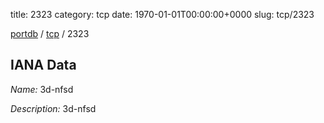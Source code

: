 title: 2323
category: tcp
date: 1970-01-01T00:00:00+0000
slug: tcp/2323

[portdb](/) / [tcp](/category/tcp.html) / 2323


## IANA Data

_Name:_ 3d-nfsd

_Description:_ 3d-nfsd

